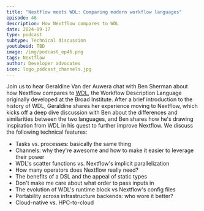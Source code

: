 ```yaml
---
title: "Nextflow meets WDL: Comparing modern workflow languages"
episode: 46
description: How Nextflow compares to WDL
date: 2024-09-17
type: podcast
subtype: Technical discussion
youtubeid: TBD
image: /img/podcast_ep46.png
tags: Nextflow
author: Developer advocates
icon: logo_podcast_channels.jpg
---
```


Join us to hear Geraldine Van der Auwera chat with Ben Sherman about how Nextflow compares to [WDL](https://openwdl.org/), the Workflow Description Language originally developed at the Broad Institute. After a brief introduction to the history of WDL, Geraldine shares her experience moving to Nextflow, which kicks off a deep dive discussion with Ben about the differences and similarities between the two languages, and Ben shares how he's drawing inspiration from WDL in his quest to further improve Nextflow. <!-- end-archive-description --> We discuss the following technical features:

- Tasks vs. processes: basically the same thing
- Channels: why they're awesome and how to make it easier to leverage their power
- WDL's scatter functions vs. Nextflow's implicit parallelization
- How many operators does Nextflow really need?
- The benefits of a DSL and the appeal of static types
- Don't make me care about what order to pass inputs in
- The evolution of WDL's runtime block vs Nextflow's config files
- Portability across infrastructure backends: who wore it better?
- Cloud-native vs. HPC-to-cloud
